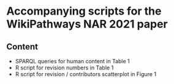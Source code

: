 # Accompanying scripts for the WikiPathways NAR 2021 paper

## Content

* SPARQL queries for human content in Table 1
* R script for revision numbers in Table 1
* R script for revision / contributors scatterplot in Figure 1